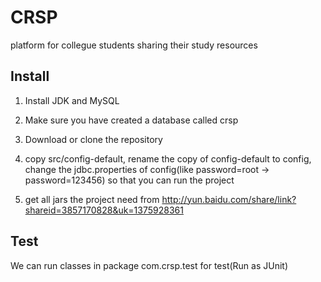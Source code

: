 CRSP
====

platform for collegue students sharing their study resources

## Install

1. Install JDK and MySQL

2. Make sure you have created a database called crsp

3. Download or clone the repository

4. copy src/config-default, rename the copy of config-default to config, change the jdbc.properties of config(like password=root -> password=123456) so that you can run the project

5. get all jars the project need from http://yun.baidu.com/share/link?shareid=3857170828&uk=1375928361

## Test

We can run classes in package com.crsp.test for test(Run as JUnit)